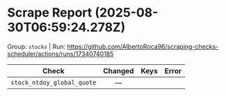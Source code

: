 # Scrape Report (2025-08-30T06:59:24.278Z)

Group: `stocks`  |  Run: https://github.com/AlbertoRoca96/scraping-checks-scheduler/actions/runs/17340740185

| Check | Changed | Keys | Error |
|---|:---:|:--|:--|
| `stock_ntdoy_global_quote` | — |  |  |
